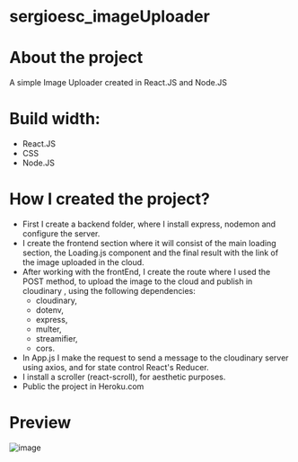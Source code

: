 # sergioesc_imageUploader

# About the project

A simple Image Uploader created in React.JS and Node.JS

# Build width:
* React.JS
* CSS
* Node.JS

# How I created the project?

* First I create a backend folder, where I install express, nodemon and configure the server.
* I create the frontend section where it will consist of the main loading section, the Loading.js component and the final result with the link of the image uploaded in the cloud.
* After working with the frontEnd, I create the route where I used the POST method, to upload the image to the cloud and publish in cloudinary
, using the following dependencies:
  * cloudinary,
  * dotenv, 
  * express,
  * multer,
  * streamifier,
  * cors.
* In App.js I make the request to send a message to the cloudinary server
using axios, and for state control React's Reducer.
* I install a scroller (react-scroll), for aesthetic purposes.
* Public the project in Heroku.com

# Preview 
![image](https://user-images.githubusercontent.com/93834310/160664946-63cc03dc-10f7-4d86-b642-4ea80c480bb5.png)
